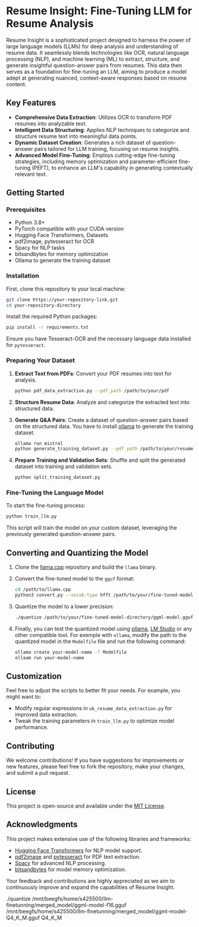 # Resume Insight: Fine-Tuning LLM for Resume Analysis

Resume Insight is a sophisticated project designed to harness the power of large language models (LLMs) for deep analysis and understanding of resume data. It seamlessly blends technologies like OCR, natural language processing (NLP), and machine learning (ML) to extract, structure, and generate insightful question-answer pairs from resumes. This data then serves as a foundation for fine-tuning an LLM, aiming to produce a model adept at generating nuanced, context-aware responses based on resume content.

## Key Features

- **Comprehensive Data Extraction**: Utilizes OCR to transform PDF resumes into analyzable text.
- **Intelligent Data Structuring**: Applies NLP techniques to categorize and structure resume text into meaningful data points.
- **Dynamic Dataset Creation**: Generates a rich dataset of question-answer pairs tailored for LLM training, focusing on resume insights.
- **Advanced Model Fine-Tuning**: Employs cutting-edge fine-tuning strategies, including memory optimization and parameter-efficient fine-tuning (PEFT), to enhance an LLM's capability in generating contextually relevant text.

## Getting Started

### Prerequisites

- Python 3.8+
- PyTorch compatible with your CUDA version
- Hugging Face Transformers, Datasets
- pdf2image, pytesseract for OCR
- Spacy for NLP tasks
- bitsandbytes for memory optimization
- Ollama to generate the training dataset

### Installation

First, clone this repository to your local machine:

```bash
git clone https://your-repository-link.git
cd your-repository-directory
```

Install the required Python packages:

```bash
pip install -r requirements.txt
```

Ensure you have Tesseract-OCR and the necessary language data installed for `pytesseract`.

### Preparing Your Dataset

1. **Extract Text from PDFs**: Convert your PDF resumes into text for analysis.

   ```bash
   python pdf_data_extraction.py --pdf_path /path/to/your/pdf
   ```

2. **Structure Resume Data**: Analyze and categorize the extracted text into structured data.

3. **Generate Q&A Pairs**: Create a dataset of question-answer pairs based on the structured data. You have to install [ollama](https://ollama.com/) to generate the training dataset.

   ```bash
   ollama run mistral
   python generate_training_dataset.py --pdf_path /path/to/your/resume.pdf --output /path/to/output.jsonl
   ```

4. **Prepare Training and Validation Sets**: Shuffle and split the generated dataset into training and validation sets.

   ```bash
   python split_training_dataset.py
   ```

### Fine-Tuning the Language Model

To start the fine-tuning process:

```bash
python train_llm.py
```

This script will train the model on your custom dataset, leveraging the previously generated question-answer pairs.

## Converting and Quantizing the Model

1. Clone the [llama.cpp](https://github.com/ggerganov/llama.cpp) repository and build the `llama` binary.

2. Convert the fine-tuned model to the `gguf` format:

   ```bash
   cd /path/to/llama.cpp
   python3 convert.py --vocab-type hfft /path/to/your/fine-tuned-model-directory
   ```

3. Quantize the model to a lower precision:

   ```bash
   ./quantize /path/to/your/fine-tuned-model-directory/ggml-model.gguf /path/to/your/fine-tuned-model-directory/ggml-model-Q4_K_M.gguf Q4_K_M
   ```

4. Finally, you can test the quantized model using [ollama](https://ollama.com/), [LM Studio](https://lmstudio.ai/) or any other compatible tool. For exemple with `ollama`, modify the path to the quantized model in the `Modelfile` file and run the following command:

   ```bash
   ollama create your-model-name -f Modelfile
   ollaam run your-model-name
   ```

## Customization

Feel free to adjust the scripts to better fit your needs. For example, you might want to:

- Modify regular expressions in `uk_resume_data_extraction.py` for improved data extraction.
- Tweak the training parameters in `train_llm.py` to optimize model performance.

## Contributing

We welcome contributions! If you have suggestions for improvements or new features, please feel free to fork the repository, make your changes, and submit a pull request.

## License

This project is open-source and available under the [MIT License](LICENSE.md).

## Acknowledgments

This project makes extensive use of the following libraries and frameworks:

- [Hugging Face Transformers](https://github.com/huggingface/transformers) for NLP model support.
- [pdf2image](https://github.com/Belval/pdf2image) and [pytesseract](https://github.com/madmaze/pytesseract) for PDF text extraction.
- [Spacy](https://spacy.io/) for advanced NLP processing.
- [bitsandbytes](https://github.com/TimDettmers/bitsandbytes) for model memory optimization.

Your feedback and contributions are highly appreciated as we aim to continuously improve and expand the capabilities of Resume Insight.

./quantize /mnt/beegfs/home/s425500/llm-finetunning/merged_model/ggml-model-f16.gguf /mnt/beegfs/home/s425500/llm-finetunning/merged_model/ggml-model-Q4_K_M.gguf Q4_K_M
